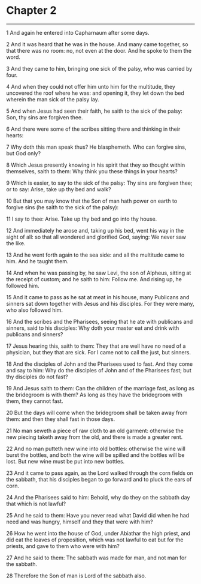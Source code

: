 # Chapter 2

***

1 And again he entered into Capharnaum after some days.

2 And it was heard that he was in the house. And many came together, so that there was no room: no, not even at the door. And he spoke to them the word.

3 And they came to him, bringing one sick of the palsy, who was carried by four.

4 And when they could not offer him unto him for the multitude, they uncovered the roof where he was: and opening it, they let down the bed wherein the man sick of the palsy lay.

5 And when Jesus had seen their faith, he saith to the sick of the palsy: Son, thy sins are forgiven thee.

6 And there were some of the scribes sitting there and thinking in their hearts:

7 Why doth this man speak thus? He blasphemeth. Who can forgive sins, but God only?

8 Which Jesus presently knowing in his spirit that they so thought within themselves, saith to them: Why think you these things in your hearts?

9 Which is easier, to say to the sick of the palsy: Thy sins are forgiven thee; or to say: Arise, take up thy bed and walk?

10 But that you may know that the Son of man hath power on earth to forgive sins (he saith to the sick of the palsy):

11 I say to thee: Arise. Take up thy bed and go into thy house.

12 And immediately he arose and, taking up his bed, went his way in the sight of all: so that all wondered and glorified God, saying: We never saw the like.

13 And he went forth again to the sea side: and all the multitude came to him. And he taught them.

14 And when he was passing by, he saw Levi, the son of Alpheus, sitting at the receipt of custom; and he saith to him: Follow me. And rising up, he followed him.

15 And it came to pass as he sat at meat in his house, many Publicans and sinners sat down together with Jesus and his disciples. For they were many, who also followed him.

16 And the scribes and the Pharisees, seeing that he ate with publicans and sinners, said to his disciples: Why doth your master eat and drink with publicans and sinners?

17 Jesus hearing this, saith to them: They that are well have no need of a physician, but they that are sick. For I came not to call the just, but sinners.

18 And the disciples of John and the Pharisees used to fast. And they come and say to him: Why do the disciples of John and of the Pharisees fast; but thy disciples do not fast?

19 And Jesus saith to them: Can the children of the marriage fast, as long as the bridegroom is with them? As long as they have the bridegroom with them, they cannot fast.

20 But the days will come when the bridegroom shall be taken away from them: and then they shall fast in those days.

21 No man seweth a piece of raw cloth to an old garment: otherwise the new piecing taketh away from the old, and there is made a greater rent.

22 And no man putteth new wine into old bottles: otherwise the wine will burst the bottles, and both the wine will be spilled and the bottles will be lost. But new wine must be put into new bottles.

23 And it came to pass again, as the Lord walked through the corn fields on the sabbath, that his disciples began to go forward and to pluck the ears of corn.

24 And the Pharisees said to him: Behold, why do they on the sabbath day that which is not lawful?

25 And he said to them: Have you never read what David did when he had need and was hungry, himself and they that were with him?

26 How he went into the house of God, under Abiathar the high priest, and did eat the loaves of proposition, which was not lawful to eat but for the priests, and gave to them who were with him?

27 And he said to them: The sabbath was made for man, and not man for the sabbath.

28 Therefore the Son of man is Lord of the sabbath also.

